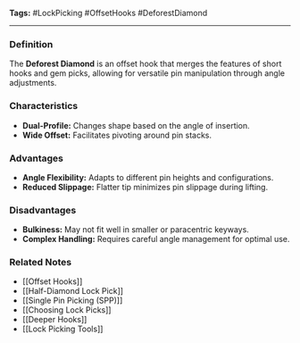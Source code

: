 **Tags:** #LockPicking #OffsetHooks #DeforestDiamond 

---

### **Definition**

The **Deforest Diamond** is an offset hook that merges the features of short hooks and gem picks, allowing for versatile pin manipulation through angle adjustments.

### **Characteristics**

- **Dual-Profile:** Changes shape based on the angle of insertion.
- **Wide Offset:** Facilitates pivoting around pin stacks.

### **Advantages**

- **Angle Flexibility:** Adapts to different pin heights and configurations.
- **Reduced Slippage:** Flatter tip minimizes pin slippage during lifting.

### **Disadvantages**

- **Bulkiness:** May not fit well in smaller or paracentric keyways.
- **Complex Handling:** Requires careful angle management for optimal use.

### **Related Notes**

- [[Offset Hooks]]
- [[Half-Diamond Lock Pick]]
- [[Single Pin Picking (SPP)]]
- [[Choosing Lock Picks]]
- [[Deeper Hooks]]
- [[Lock Picking Tools]]